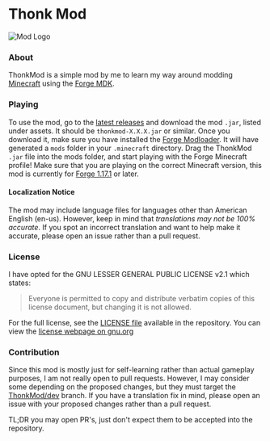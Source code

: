 # Thonk Mod
![Mod Logo](https://github.com/TechnoShip123/ThonkMod/blob/master/src/main/resources/logo.png)

### About
ThonkMod is a simple mod by me to learn my way around modding [Minecraft](https://minecraft.net/) 
using the [Forge MDK](https://files.minecraftforge.net/net/minecraftforge/forge/).

### Playing
To use the mod, go to the [latest releases](https://github.com/TechnoShip123/ThonkMod/releases/latest) and download the
mod `.jar`, listed under assets. It should be `thonkmod-X.X.X.jar` or similar. Once you download it, make sure you
have installed the [Forge Modloader](https://files.minecraftforge.net/net/minecraftforge/forge/). It will have
generated a `mods` folder in your `.minecraft` directory. Drag the ThonkMod `.jar` file into the mods folder, and 
start playing with the Forge Minecraft profile! Make sure that you are playing on the correct Minecraft version,
this mod is currently for [Forge 1.17.1](https://files.minecraftforge.net/net/minecraftforge/forge/index_1.17.1.html)
or later.
#### Localization Notice
The mod may include language files for languages other than American English (en-us). However, keep in mind that 
_translations may not be 100% accurate_. If you spot an incorrect translation and want to help make it accurate, 
please open an issue rather than a pull request.

### License
I have opted for the GNU LESSER GENERAL PUBLIC LICENSE v2.1 which states:
> Everyone is permitted to copy and distribute verbatim copies of this license document, but changing it is not allowed.

For the full license, see the [LICENSE file](https://github.com/TechnoShip123/ThonkMod/blob/master/LICENSE/) available
in the repository. 
You can view the [license webpage on gnu.org](https://www.gnu.org/licenses/old-licenses/lgpl-2.1.en.html)

### Contribution
Since this mod is mostly just for self-learning rather than actual gameplay purposes, I am not really open to pull 
requests. However, I may consider some depending on the proposed changes, but they must target the 
[ThonkMod/dev](https://github.com/TechnoShip123/ThonkMod/tree/dev) branch. If you have a translation fix in mind, 
please open an issue with your proposed changes rather than a pull request. 

TL;DR you may open PR's, just don't expect
them to be accepted into the repository.

